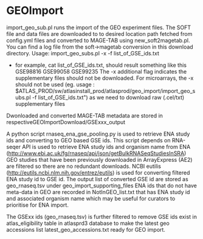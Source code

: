 # GEOImport
import_geo_sub.pl runs the import of the GEO experiment files. The SOFT file and data files are downloaded to to desired location path fetched from config.yml files and converted to MAGE-TAB using new_soft2magetab.pl. You can find a log file from the soft->magetab conversion in this download directory. 
Usage: import_geo_subs.pl -x -f list_of_GSE_ids.txt

- for example, cat list_of_GSE_ids.txt, should result something like this
  GSE98816
  GSE99058
  GSE99235 
The -x additional flag indicates the supplementary files should not be downloaded. For microarrays, the -x should not be used (eg. usage : $ATLAS_PROD/sw/atlasinstall_prod/atlasprod/geo_import/import_geo_subs.pl -f list_of_GSE_ids.txt") as we need to download raw (.cel/txt) supplementary files

Dwonloaded and converted MAGE-TAB metadata are stored in respectiveGEOImportDownload/GSExxx_output

A python script rnaseq_ena_gse_pooling.py is used to retrieve ENA study ids and converting to GEO based GSE ids. 
This script depends on RNA-seqer API is used to retrieve ENA study ids and organism name from ENA (http://www.ebi.ac.uk/fg/rnaseq/api/json/getBulkRNASeqStudiesInSRA)
GEO studies that have been previously downloaded in ArrayExpress (AE2) are filtered so there are no redundant downloads. 
NCBI eutilis (http://eutils.ncbi.nlm.nih.gov/entrez/eutils) is used for converting filtered ENA study id to GSE id.
The output list of converted GSE id are stored as geo_rnaseq.tsv under geo_import_supporting_files
ENA ids that do not have meta-data in GEO are recorded in NotInGEO_list.txt that has ENA study id and associated organism name which may be useful for curators to prioritise for ENA import.

The GSExx ids (geo_rnaseq.tsv) is further filtered to remove GSE ids exist in atlas_eligibility table in atlasprd3 database to make the latest geo accessions list latest_geo_accessions.txt ready for GEO import.
